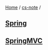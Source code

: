 [Home](https://mengxianbin.github.io) /
[cs-note](https://mengxianbin.github.io/cs-note) /

## [Spring](https://mengxianbin.github.io/cs-note/content/Spring)

## [SpringMVC](https://mengxianbin.github.io/cs-note/content/SpringMVC)
